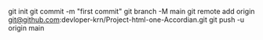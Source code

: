 git init
git commit -m "first commit"
git branch -M main
git remote add origin git@github.com:devloper-krn/Project-html-one-Accordian.git
git push -u origin main